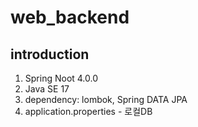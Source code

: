 # web_backend
## introduction
1. Spring Noot 4.0.0  
2. Java SE 17  
3. dependency: lombok, Spring DATA JPA
4. application.properties  - 로컬DB  
